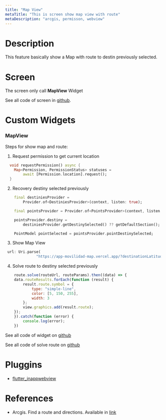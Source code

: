 ```yaml
---
title: "Map View"
metaTitle: "This is screen show map view with route"
metaDescription: "arcgis, permisson, webview"
---
```


# Description

This feature basically show a Map with route to destin previously selected.

# Screen 

The screen only call **MapView** Widget

See all code of screen in [github](https://github.com/dflasso/app_movilidad/blob/3-maps-routes/lib/src/screens/map_screen.dart).

# Custom Widgets 

### MapView

Steps for show map and route:

1. Request permission to get current location
```dart
  void requestPermission() async {
    Map<Permission, PermissionStatus> statuses =
        await [Permission.location].request();
  }
```

2. Recovery destiny selected previously
```dart
    final destiniesProvider =
        Provider.of<DestiniesProvider>(context, listen: true);

    final pointsProvider = Provider.of<PointsProvider>(context, listen: true);

    pointsProvider.destiny =
        destiniesProvider.getDestinySelected() ?? getDefaultSection();

    PointModel pointSelected = pointsProvider.pointDestinySelected;
```
3. Show Map View
```dart
 url: Uri.parse(
              "https://app-movilidad-map.vercel.app/?destinationLatitude=${pointSelected.latitude}&destinationLongitude=${pointSelected.length}"))
```

4. Solve route to destiny selected previously
```javascript
    route.solve(routeUrl, routeParams).then((data) => {
    data.routeResults.forEach(function (result) {
        result.route.symbol = {
            type: "simple-line",
            color: [5, 150, 255],
            width: 3
        };
        view.graphics.add(result.route);
    });
    }).catch(function (error) {
        console.log(error);
    })
```

See all code of widget on [github](https://github.com/dflasso/app_movilidad/blob/3-maps-routes/lib/src/modules/map/map_view.dart)


See all code of solve route on [github](https://github.com/dflasso/app_movilidad_map/blob/main/middleware/arcgis.js)

# Pluggins
- [flutter_inappwebview](https://pub.dev/packages/flutter_inappwebview)

# References
- Arcgis. Find a route and directions. Available in [link](https://developers.arcgis.com/javascript/latest/find-a-route-and-directions/)